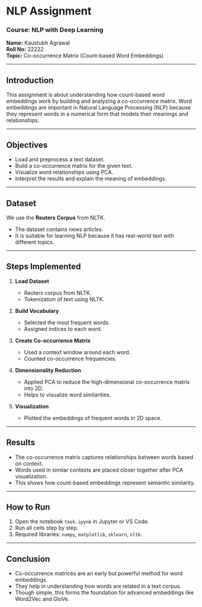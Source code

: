 # NLP Assignment 

### Course: NLP with Deep Learning  
**Name:** Kaustubh Agrawal  
**Roll No:** 22222  
**Topic:** Co-occurrence Matrix (Count-based Word Embeddings)

---

## Introduction
This assignment is about understanding how count-based word embeddings work by building and analyzing a co-occurrence matrix. Word embeddings are important in Natural Language Processing (NLP) because they represent words in a numerical form that models their meanings and relationships.

---

## Objectives
- Load and preprocess a text dataset.  
- Build a co-occurrence matrix for the given text.  
- Visualize word relationships using PCA.  
- Interpret the results and explain the meaning of embeddings.  

---

## Dataset
We use the **Reuters Corpus** from NLTK.  
- The dataset contains news articles.  
- It is suitable for learning NLP because it has real-world text with different topics.  

---

## Steps Implemented
1. **Load Dataset**  
   - Reuters corpus from NLTK.  
   - Tokenization of text using NLTK.  

2. **Build Vocabulary**  
   - Selected the most frequent words.  
   - Assigned indices to each word.  

3. **Create Co-occurrence Matrix**  
   - Used a context window around each word.  
   - Counted co-occurrence frequencies.  

4. **Dimensionality Reduction**  
   - Applied PCA to reduce the high-dimensional co-occurrence matrix into 2D.  
   - Helps to visualize word similarities.  

5. **Visualization**  
   - Plotted the embeddings of frequent words in 2D space.  

---

## Results
- The co-occurrence matrix captures relationships between words based on context.  
- Words used in similar contexts are placed closer together after PCA visualization.  
- This shows how count-based embeddings represent semantic similarity.  

---

## How to Run
1. Open the notebook `task.ipynb` in Jupyter or VS Code.  
2. Run all cells step by step.  
3. Required libraries: `numpy`, `matplotlib`, `sklearn`, `nltk`.  

---

## Conclusion
- Co-occurrence matrices are an early but powerful method for word embeddings.  
- They help in understanding how words are related in a text corpus.  
- Though simple, this forms the foundation for advanced embeddings like Word2Vec and GloVe.  

